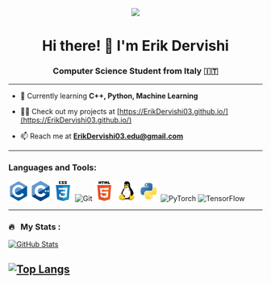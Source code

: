 <p align="center"><img src="https://media.giphy.com/media/M9gbBd9nbDrOTu1Mqx/giphy.gif" width="100"/></p>
<h1 align="center">Hi there! 👋 I'm Erik Dervishi</h1>
<h3 align="center">Computer Science Student from Italy 🇮🇹</h3>

---
- 🌱 Currently learning **C++, Python, Machine Learning**

- 👨‍💻 Check out my projects at [https://ErikDervishi03.github.io/](https://ErikDervishi03.github.io/)

- 📫 Reach me at **ErikDervishi03.edu@gmail.com**

---
<h3>Languages and Tools:</h3>
<p>
  <img src="https://raw.githubusercontent.com/devicons/devicon/master/icons/c/c-original.svg" alt="C" width="40" height="40"/>
  <img src="https://raw.githubusercontent.com/devicons/devicon/master/icons/cplusplus/cplusplus-original.svg" alt="C++" width="40" height="40"/>
  <img src="https://raw.githubusercontent.com/devicons/devicon/master/icons/css3/css3-original-wordmark.svg" alt="CSS" width="40" height="40"/>
  <img src="https://www.vectorlogo.zone/logos/git-scm/git-scm-icon.svg" alt="Git" width="40" height="40"/>
  <img src="https://raw.githubusercontent.com/devicons/devicon/master/icons/html5/html5-original-wordmark.svg" alt="HTML5" width="40" height="40"/>
  <img src="https://raw.githubusercontent.com/devicons/devicon/master/icons/linux/linux-original.svg" alt="Linux" width="40" height="40"/>
  <img src="https://raw.githubusercontent.com/devicons/devicon/master/icons/python/python-original.svg" alt="Python" width="40" height="40"/>
  <img src="https://www.vectorlogo.zone/logos/pytorch/pytorch-icon.svg" alt="PyTorch" width="40" height="40"/>
  <img src="https://www.vectorlogo.zone/logos/tensorflow/tensorflow-icon.svg" alt="TensorFlow" width="40" height="40"/>
</p>

---
### 🔥 &nbsp; My Stats :
[![GitHub Stats](https://github-readme-stats.vercel.app/api?username=ErikDervishi03&count_private=true&theme=vision-friendly-dark)](https://github.com/anuraghazra/github-readme-stats)

[![Top Langs](https://github-readme-stats.vercel.app/api/top-langs/?username=ErikDervishi03&layout=compact&theme=vision-friendly-dark)](https://github.com/anuraghazra/github-readme-stats)
---
